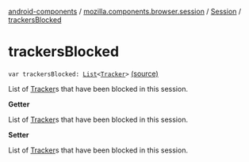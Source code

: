 [android-components](../../index.md) / [mozilla.components.browser.session](../index.md) / [Session](index.md) / [trackersBlocked](./trackers-blocked.md)

# trackersBlocked

`var trackersBlocked: `[`List`](https://kotlinlang.org/api/latest/jvm/stdlib/kotlin.collections/-list/index.html)`<`[`Tracker`](../../mozilla.components.concept.engine.content.blocking/-tracker/index.md)`>` [(source)](https://github.com/mozilla-mobile/android-components/blob/master/components/browser/session/src/main/java/mozilla/components/browser/session/Session.kt#L337)

List of [Tracker](../../mozilla.components.concept.engine.content.blocking/-tracker/index.md)s that have been blocked in this session.

**Getter**

List of [Tracker](../../mozilla.components.concept.engine.content.blocking/-tracker/index.md)s that have been blocked in this session.

**Setter**

List of [Tracker](../../mozilla.components.concept.engine.content.blocking/-tracker/index.md)s that have been blocked in this session.

